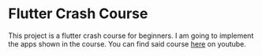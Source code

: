 # Flutter Crash Course

This project is a flutter crash course for beginners. I am going to implement the apps shown in the course. You can find said course <a href="https://www.youtube.com/watch?v=x0uinJvhNxI">here</a> on youtube.


